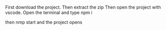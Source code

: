 First download the project. Then extract the zip Then open the project with vscode. Open the terminal and type npm i

then nmp start and the project opens
